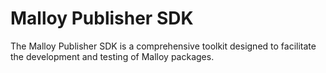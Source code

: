 # Malloy Publisher SDK

The Malloy Publisher SDK is a comprehensive toolkit designed to facilitate the development and testing of Malloy packages.
